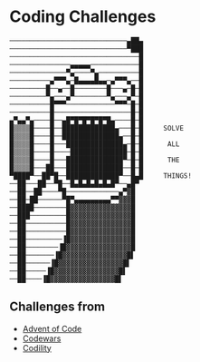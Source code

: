 # Coding Challenges

```plaintext
─────────────────────────────▄██▄
─────────────────────────────▀███
────────────────────────────────█
───────────────▄▄▄▄▄────────────█
──────────────▀▄────▀▄──────────█
──────────▄▀▀▀▄─█▄▄▄▄█▄▄─▄▀▀▀▄──█
─────────█──▄──█────────█───▄─█─█
─────────▀▄───▄▀────────▀▄───▄▀─█
──────────█▀▀▀────────────▀▀▀─█─█
──────────█───────────────────█─█
▄▀▄▄▀▄────█──▄█▀█▀█▀█▀█▀█▄────█─█
█▒▒▒▒█────█──█████████████▄───█─█     SOLVE
█▒▒▒▒█────█──██████████████▄──█─█
█▒▒▒▒█────█───██████████████▄─█─█      ALL
█▒▒▒▒█────█────██████████████─█─█
█▒▒▒▒█────█───██████████████▀─█─█      THE
█▒▒▒▒█───██───██████████████──█─█
▀████▀──██▀█──█████████████▀──█▄█     THINGS!
──██───██──▀█──█▄█▄█▄█▄█▄█▀──▄█▀
──██──██────▀█─────────────▄▀▓█
──██─██──────▀█▀▄▄▄▄▄▄▄▄▄▀▀▓▓▓█
──████────────█▓▓▓▓▓▓▓▓▓▓▓▓▓▓▓█
──███─────────█▓▓▓▓▓▓▓▓▓▓▓▓▓▓▓█
──██──────────█▓▓▓▓▓▓▓▓▓▓▓▓▓▓▓█
──██──────────█▓▓▓▓▓▓▓▓▓▓▓▓▓▓▓█
──██─────────▐█▓▓▓▓▓▓▓▓▓▓▓▓▓▓▓█
──██────────▐█▓▓▓▓▓▓▓▓▓▓▓▓▓▓▓▓█
──██───────▐█▓▓▓▓▓▓▓▓▓▓▓▓▓▓▓▓█▌
──██──────▐█▓▓▓▓▓▓▓▓▓▓▓▓▓▓▓▓█▌
──██─────▐█▓▓▓▓▓▓▓▓▓▓▓▓▓▓▓▓█▌
──██────▐█▓▓▓▓▓▓▓▓▓▓▓▓▓▓▓▓█▌
```

## Challenges from

- [Advent of Code](https://adventofcode.com/)
- [Codewars](https://www.codewars.com/)
- [Codility](https://app.codility.com/programmers/challenges/)
